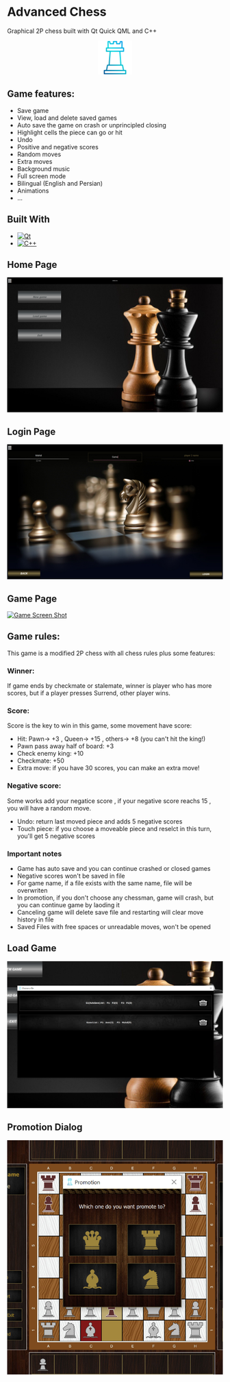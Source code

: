 # Advanced Chess
Graphical 2P chess built with Qt Quick QML and C++

<div align="center">
  <a>
    <img src="Images/ScreenShots/icon.png" alt="Icon" width="80" height="80">
  </a>
</div>

## Game features:
- Save game
- View, load and delete saved games
- Auto save the game on crash or unprincipled closing
- Highlight cells the piece can go or hit
- Undo
- Positive and negative scores
- Random moves
- Extra moves
- Background music
- Full screen mode
- Bilingual (English and Persian)
- Animations
- ...

## Built With
* [![Qt][Qt.com]][Qt-url]
* [![C++][C++.com]][C++-url]

## Home Page
[![Home Screen Shot][Home]][Home]

## Login Page
[![Login Screen Shot][Login]][Login]
  
## Game Page
[![Game Screen Shot][Game]][Game]




## Game rules:
This game is a modified 2P chess with all chess rules plus some features:
### Winner:
If game ends by checkmate or stalemate, winner is player who has more scores,
but if a player presses Surrend, other player wins.
### Score:
Score is the key to win in this game, some movement have score:
- Hit: Pawn-> +3 , Queen-> +15 , others-> +8 (you can't hit the king!)
- Pawn pass away half of board: +3 
- Check enemy king: +10
- Checkmate: +50
- Extra move: if you have 30 scores, you can make an extra move!
### Negative score:
Some works add your negatice score , if your negative score reachs 15 , you will have a random move.
- Undo: return last moved piece and adds 5 negative scores
- Touch piece: if you choose a moveable piece and reselct in this turn, you'll get 5 negative scores
### Important notes
- Game has auto save and you can continue crashed or closed games
- Negative scores won't be saved in file
- For game name, if a file exists with the same name, file will be overwriten
- In promotion, if you don't choose any chessman, game will crash, but you can continue game by laoding it
- Canceling game will delete save file and restarting will clear move history in file
- Saved Files with free spaces or unreadable moves, won't be opened
 
 
 
 
 
## Load Game
[![Load Screen Shot][Load]][Load]

## Promotion Dialog
[![Promotion Screen Shot][Promotion]][Promotion]

[Home]: Images/ScreenShots/home.PNG
[Login]: Images/ScreenShots/login.PNG
[Load]: Images/ScreenShots/load.PNG
[Game]: Images/ScreenShots/game.PNG
[Promotion]: Images/ScreenShots/promotion.PNG

[Qt-url]: https://www.qt.io/
[Qt.com]: https://img.shields.io/badge/qt-35495E?style=for-the-badge&logo=qt&logoColor=4FC08D
[C++-url]: https://cplusplus.com/
[C++.com]: https://img.shields.io/badge/C++-0769AD?style=for-the-badge&logo=cplusplus&logoColor=white

